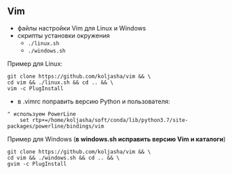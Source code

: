 ## Vim

* файлы настройки Vim для Linux и Windows
* скрипты установки окружения
  * `./linux.sh`
  * `./windows.sh`

Пример для Linux:
```
git clone https://github.com/koljasha/vim && \
cd vim && ./linux.sh && cd .. && \
vim -c PlugInstall
```

* в .vimrc поправить версию Python и пользователя:
```
" используем PowerLine
    set rtp+=/home/koljasha/soft/conda/lib/python3.7/site-packages/powerline/bindings/vim
```

Пример для Windows (**в windows.sh исправить версию Vim и каталоги**)
```
git clone https://github.com/koljasha/vim && \
cd vim && ./windows.sh && cd .. && \
gvim -c PlugInstall
```
